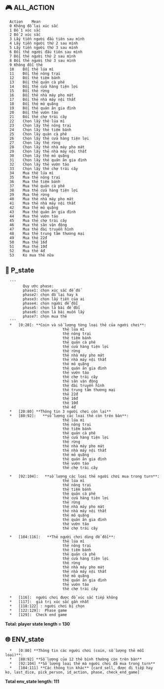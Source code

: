 ## :video_game: ALL_ACTION
      Action	Mean
      0	Không đổ lại xúc sắc
      1	Đổ 1 xúc sắc
      2	Đổ 2 xúc sắc
      3	Lấy tiền người đầu tiên sau mình
      4	Lấy tiền người thứ 2 sau mình
      5	Lấy tiền người thứ 3 sau mình
      6	Đối thẻ người đầu tiên sau mình
      7	Đổi thẻ người thứ 2 sau mình
      8	Đổi thẻ người thứ 3 sau mình
      9	Không đổi thẻ
      10	Đổi thẻ lúa mì
      11	Đổi thẻ nông trại
      12	Đổi thẻ tiệm bánh
      13	Đối thẻ quán cà phê
      14	Đổi thẻ cửa hàng tiện lợi
      15	Đổi thẻ rừng
      16	Đổi thẻ nhà máy pho mát
      17	Đổi thẻ nhà máy nội thất
      18	Đổi thẻ mỏ quặng
      19	Đổi thẻ quán ăn gia đình
      20	Đổi thẻ vườn táo
      21	Đổi thẻ chợ trái cây
      22	Chọn lấy thẻ lúa mì
      23	Chọn lấy thẻ nông trại
      24	Chọn lấy thẻ tiệm bánh
      25	Chọn lấy quán cà phê
      26	Chọn lấy thẻ cửa hàng tiện lợi
      27	Chọn lấy thẻ rừng
      28	Chọn lấy thẻ nhà máy pho mát
      29	Chọn lấy thẻ nhà máy nội thất
      30	Chọn lấy thẻ mỏ quặng
      31	Chọn lấy thẻ quán ăn gia đình
      32	Chọn lấy thẻ vườn táo
      33	Chọn lấy thẻ chợ trái cây
      34	Mua thẻ lúa mì
      35	Mua thẻ nông trại
      36	Mua thẻ tiệm bánh
      37	Mua thẻ quán cà phê
      38	Mua thẻ cửa hàng tiện lợi
      39	Mua thẻ rừng
      40	Mua thẻ nhà máy pho mát
      41	Mua thẻ nhà máy nội thất
      42	Mua thẻ mỏ quặng
      43	Mua thẻ quán ăn gia đình
      44	Mua thẻ vườn táo
      45	Mua thẻ chợ trái cây
      46	Mua thẻ sân vận động
      47	Mua thẻ đài truyền hình
      48	Mua thẻ trung tâm thương mại
      49	Mua thẻ 22đ
      50	Mua thẻ 16đ
      51	Mua thẻ 10đ
      52	Mua thẻ 4đ
      53	Ko mua thẻ nữa

## :bust_in_silhouette: P_state
      '''
            Quy ước phase: 
            phase1: chọn xúc sắc để đổ
            phase2: chọn đổ lại hay k
            phase3: chọn lấy tiền của ai
            phase4: chọn người để đổi
            phase5: chọn lá bài để đổi
            phase6: chọn lá bài muốn lấy
            phase7: chọn mua thẻ
      '''
      *   [0:20]: **Coin và số lượng từng loại thẻ của người chơi**:
                              thẻ lúa mì
                              thẻ nông trại
                              thẻ tiệm bánh
                              thẻ quán cà phê
                              thẻ cửa hàng tiện lợi
                              thẻ rừng
                              thẻ nhà máy pho mát
                              thẻ nhà máy nội thất
                              thẻ mỏ quặng
                              thẻ quán ăn gia đình
                              thẻ vườn táo
                              thẻ chợ trái cây
                              thẻ sân vận động
                              thẻ đài truyền hình
                              thẻ trung tâm thương mại
                              thẻ 22đ
                              thẻ 16đ
                              thẻ 10đ
                              thẻ 4đ
      *   [20:80] **Thông tin 3 người chơi còn lại**
      *   [80:92]:   **số lượng các loại thẻ còn trên bàn**:
                              thẻ lúa mì
                              thẻ nông trại
                              thẻ tiệm bánh
                              thẻ quán cà phê
                              thẻ cửa hàng tiện lợi
                              thẻ rừng
                              thẻ nhà máy pho mát
                              thẻ nhà máy nội thất
                              thẻ mỏ quặng
                              thẻ quán ăn gia đình
                              thẻ vườn táo
                              thẻ chợ trái cây
                  
      *   [92:104]:   **số lượng các loại thẻ người chơi mua trong turn**:
                              thẻ lúa mì
                              thẻ nông trại
                              thẻ tiệm bánh
                              thẻ quán cà phê
                              thẻ cửa hàng tiện lợi
                              thẻ rừng
                              thẻ nhà máy pho mát
                              thẻ nhà máy nội thất
                              thẻ mỏ quặng
                              thẻ quán ăn gia đình
                              thẻ vườn táo
                              thẻ chợ trái cây
                        
      *   [104:116]:   **Thẻ người chơi dùng để đổi**:
                              thẻ lúa mì
                              thẻ nông trại
                              thẻ tiệm bánh
                              thẻ quán cà phê
                              thẻ cửa hàng tiện lợi
                              thẻ rừng
                              thẻ nhà máy pho mát
                              thẻ nhà máy nội thất
                              thẻ mỏ quặng
                              thẻ quán ăn gia đình
                              thẻ vườn táo
                              thẻ chợ trái cây
                  
      *   [116]:  người chơi được đổ xúc sắc tiếp không
      *   [117]:  giá trị xúc sắc gần nhất
      *   [118:122] : người chơi bị chọn
      *   [122:129]:  Phase game
      *   [129]:  Check end game
**Total: player state length = 130**


## :globe_with_meridians: ENV_state
      *   [0:80] **Thông tin các người chơi (coin, số lượng thẻ mỗi loại)**: 
      *   [80:92] **Số lượng của 12 thẻ bình thường còn trên bàn**
      *   [92:104] **Số lượng loại thẻ mà người chơi đã mua trong turn**
      *   [104:111] **Các thông tin khác** [card_sell, được đi tiếp hay ko, last_dice, pick_person, id_action, phase, check_end_game]
**Total env_state length: 111**


